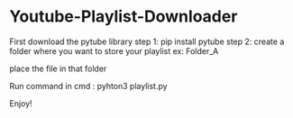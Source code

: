 # Youtube-Playlist-Downloader

First download the pytube library
step 1:
  pip install pytube
step 2:
 create a  folder where you want to store your playlist
 ex: Folder_A
 
 place the file in that folder
 
 Run command in cmd : pyhton3 playlist.py
 
 Enjoy!

